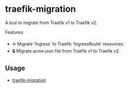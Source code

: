 # traefik-migration

A tool to migrate from Traefik v1 to Traefik v2.

Features:

- ⛵ Migrate 'Ingress' to Traefik 'IngressRoute' resources.
- 🔒 Migrate acme.json file from Traefik v1 to Traefik v2.

## Usage

- [traefik-migration](docs/traefik-migration.md)
